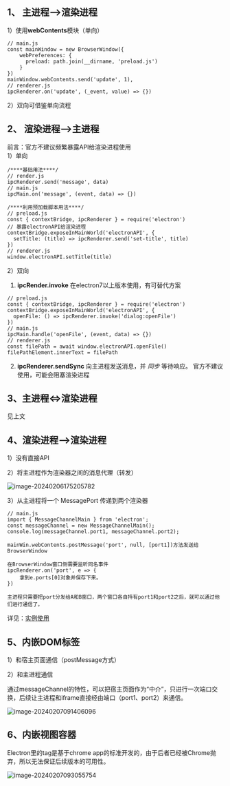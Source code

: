 ## 1、 主进程—>渲染进程

1）使用**webContents**模块（单向）

```plaintext
// main.js
const mainWindow = new BrowserWindow({
    webPreferences: {
      preload: path.join(__dirname, 'preload.js')
    }
})
mainWindow.webContents.send('update', 1),
// renderer.js
ipcRenderer.on('update', (_event, value) => {})
```

2）双向可借鉴单向流程

## 2、 渲染进程—>主进程

前言：官方不建议频繁暴露API给渲染进程使用\
1）单向

```plaintext
/****基础用法****/
// render.js
ipcRenderer.send('message', data)
// main.js
ipcMain.on('message', (event, data) => {})

/****利用预加载脚本用法****/
// preload.js
const { contextBridge, ipcRenderer } = require('electron')
// 暴露electronAPI给渲染进程
contextBridge.exposeInMainWorld('electronAPI', {
  setTitle: (title) => ipcRenderer.send('set-title', title)
})
// renderer.js
window.electronAPI.setTitle(title)
```

2）双向

1. **ipcRender.invoke** 在electron7以上版本使用，有可替代方案

```plaintext
// preload.js
const { contextBridge, ipcRenderer } = require('electron')
contextBridge.exposeInMainWorld('electronAPI', {
  openFile: () => ipcRenderer.invoke('dialog:openFile')
})
// main.js
ipcMain.handle('openFile', (event, data) => {})
// renderer.js
const filePath = await window.electronAPI.openFile()
filePathElement.innerText = filePath
```

2. **ipcRenderer.sendSync** 向主进程发送消息，并 _同步_ 等待响应。 官方不建议使用，可能会阻塞渲染进程

## 3、主进程<=>渲染进程

见上文

## 4、渲染进程—>渲染进程

1）没有直接API

2）将主进程作为渲染器之间的消息代理（转发）

![image-20240206175205782](https://github.com/Jiao1008/Learning-Notes/blob/master/git-images/1.png%20%5B%E5%8E%9F%E5%A7%8B%E5%A4%A7%E5%B0%8F%5D.jpg)

3）从主进程将一个 MessagePort 传递到两个渲染器

```plaintext
// main.js
import { MessageChannelMain } from 'electron';
const messageChannel = new MessageChannelMain();
console.log(messageChannel.port1, messageChannel.port2);

mainWin.webContents.postMessage('port', null, [port1])方法发送给BrowserWindow

在BrowserWindow窗口侧需要监听同名事件
ipcRenderer.on('port', e => {
	拿到e.ports[0]对象并保存下来。
})

主进程只需要把port分发给A和B窗口，两个窗口各自持有port1和port2之后，就可以通过他们进行通信了。
```

详见：[实例使用](https://www.electronjs.org/zh/docs/latest/tutorial/message-ports#%E5%AE%9E%E4%BE%8B%E4%BD%BF%E7%94%A8)

## 5、内嵌DOM标签

1）和宿主页面通信（postMessage方式）

2）和主进程通信

通过messageChannel的特性，可以把宿主页面作为“中介”，只进行一次端口交换，后续让主进程和iframe直接经由端口（port1、port2）来通信。

![image-20240207091406096](uploads/ff2df5873f124bb0991ad42d42e8e079/image-20240207091406096.png)

## 6、内嵌视图容器

Electron里的tag是基于chrome app的标准开发的，由于后者已经被Chrome抛弃，所以无法保证后续版本的可用性。

![image-20240207093055754](uploads/b7878939ba6ea1c5fc7b879da360c81a/image-20240207093055754.png)
